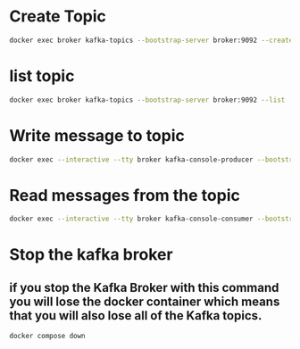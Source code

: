 # Create Topic

```bash
docker exec broker kafka-topics --bootstrap-server broker:9092 --create --topic <topic-name>
```

# list topic

```bash
docker exec broker kafka-topics --bootstrap-server broker:9092 --list
```


# Write message to topic

```bash
docker exec --interactive --tty broker kafka-console-producer --bootstrap-server broker:9092 --topic <topic-name>
```

# Read messages from the topic 

```bash
docker exec --interactive --tty broker kafka-console-consumer --bootstrap-server broker:9092 --topic <topic-name> --from-beginning
```

# Stop the kafka broker 
## if you stop the Kafka Broker with this command you will lose the docker container which means that you will also lose all of the Kafka topics.

```bash
docker compose down
```
